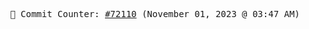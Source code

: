 <p align="center">
    <samp>
        📮 Commit Counter: <a href="https://github.com/Javascript-void0/Javascript-void0/commits/main">#72110</a> (November 01, 2023 @ 03:47 AM)
    </samp>
</p>
